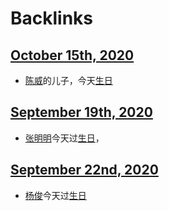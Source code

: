 
# Backlinks
## [October 15th, 2020](<October 15th, 2020.md>)
- [陈威](<陈威.md>)的儿子，今天[生日](<生日.md>)

## [September 19th, 2020](<September 19th, 2020.md>)
- [张明明](<张明明.md>)今天过[生日](<生日.md>)，

## [September 22nd, 2020](<September 22nd, 2020.md>)
- [杨俊](<杨俊.md>)今天过[生日](<生日.md>)


